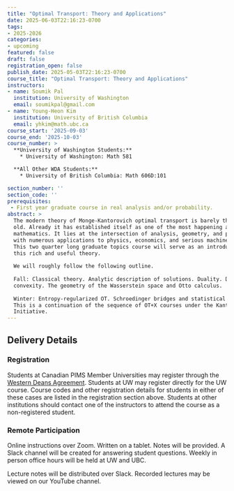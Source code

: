 ```yaml
---
title: "Optimal Transport: Theory and Applications"
date: 2025-06-03T22:16:23-0700
tags:
- 2025-2026
categories:
- upcoming
featured: false
draft: false
registration_open: false
publish_date: 2025-05-03T22:16:23-0700
course_title: "Optimal Transport: Theory and Applications"
instructors:
- name: Soumik Pal
  institution: University of Washington
  email: soumikpal@gmail.com
- name: Young-Heon Kim
  institution: University of British Columbia
  email: yhkim@math.ubc.ca
course_start: '2025-09-03'
course_end: '2025-10-03'
course_number: >
  **University of Washington Students:**
    * University of Washington: Math 581

  **All Other WDA Students:**
    * University of British Columbia: Math 606D:101

section_number: ''
section_code: ''
prerequisites:
 - First year graduate course in real analysis and/or probability.
abstract: >
  The modern theory of Monge-Kantorovich optimal transport is barely three decades
  old. Already it has established itself as one of the most happening areas in
  mathematics. It lies at the intersection of analysis, geometry, and probability
  with numerous applications to physics, economics, and serious machine learning.
  This two quarter long graduate topics course will serve as an introduction to
  this rich and useful theory. 
  
  We will roughly follow the following outline.
  
  Fall: Classical theory. Analytic description of solutions. Duality. Displacement
  convexity. The geometry of the Wasserstein space and Otto calculus. 
 
  Winter: Entropy-regularized OT. Schroedinger bridges and statistical OT. 
  This is a continuation of the sequence of OT+X courses under the Kantorovich
  Initiative.
---
```


## Delivery Details

### Registration
Students at Canadian PIMS Member Universities may register through the [Western
Deans Agreement](http://wcdgs.ca/western-deans-agreement.html). Students at UW
may register directly for the UW course. Course codes and other registration
details for students in either of these cases are listed in the registration
section above. Students at other institutions should contact one of the
instructors to attend the course as a
non-registered student.


### Remote Participation
Online instructions over Zoom. Written on a tablet. Notes will be provided. A
Slack channel will be created for answering student questions. Weekly in person
office hours will be held at UW and UBC.

Lecture notes will be distributed over Slack. Recorded lectures may be viewed on
our YouTube channel.
